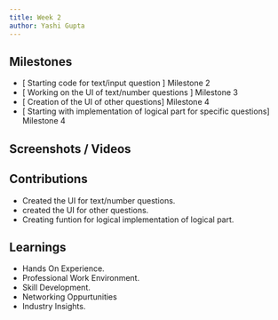```yaml
---
title: Week 2
author: Yashi Gupta
---
```


## Milestones
- [ Starting code for text/input question ] Milestone 2
- [ Working on the UI of text/number questions ] Milestone 3
- [ Creation of the UI of other questions]  Milestone 4
- [ Starting with implementation of logical part for specific questions]  Milestone 4


## Screenshots / Videos 

## Contributions
- Created the UI for text/number questions.
- created the UI for other questions.
- Creating funtion for logical implementation of logical part.

## Learnings
- Hands On Experience.
- Professional Work Environment.
- Skill Development.
- Networking Oppurtunities
- Industry Insights.
